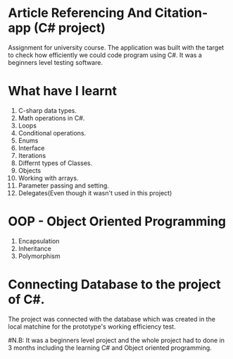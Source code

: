 # Article Referencing And Citation-app (C# project)
Assignment for university course. The application was built with the target to check how efficiently we could code program using C#.
It was a beginners level testing software.


# What have I learnt 
1. C-sharp data types.
2. Math operations in C#.
3. Loops
4. Conditional operations.
5. Enums
6. Interface
7. Iterations
8. Differnt types of Classes.
7. Objects
8. Working with arrays.
9. Parameter passing and setting.
10. Delegates(Even though it wasn't used in this project)

# OOP - Object Oriented Programming
1. Encapsulation
2. Inheritance
3. Polymorphism

# Connecting Database to the project of C#.
The project was connected with the database which was created in the local matchine for the prototype's working efficiency test.


#N.B: It was a beginners level project and the whole project had to done in 3 months including the learning C# and Object oriented programming.
